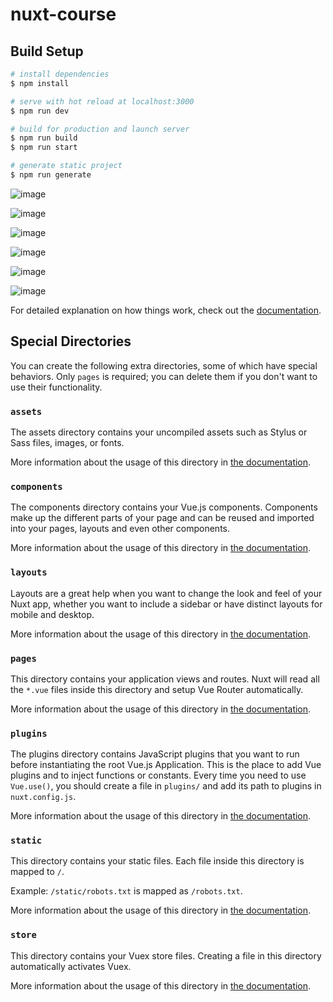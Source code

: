 # nuxt-course

## Build Setup

```bash
# install dependencies
$ npm install

# serve with hot reload at localhost:3000
$ npm run dev

# build for production and launch server
$ npm run build
$ npm run start

# generate static project
$ npm run generate
```

![image](https://user-images.githubusercontent.com/99497565/226338846-60426fb2-4e94-453f-9ca2-d486254971a2.png)

![image](https://user-images.githubusercontent.com/99497565/226338904-5f6a2dfb-2b7b-42f2-9214-9041bbb8e4ce.png)

![image](https://user-images.githubusercontent.com/99497565/226339032-aeb98917-c218-43f7-b791-3ef09217b63a.png)

![image](https://user-images.githubusercontent.com/99497565/226339092-dc633426-3b27-47ed-ad49-2a9a70d29faf.png)

![image](https://user-images.githubusercontent.com/99497565/226339145-90c5502c-beba-4d13-8035-6c62461ad082.png)

![image](https://user-images.githubusercontent.com/99497565/226339192-01311953-6178-45b7-8780-017d996f45ef.png)



For detailed explanation on how things work, check out the [documentation](https://nuxtjs.org).

## Special Directories

You can create the following extra directories, some of which have special behaviors. Only `pages` is required; you can delete them if you don't want to use their functionality.

### `assets`

The assets directory contains your uncompiled assets such as Stylus or Sass files, images, or fonts.

More information about the usage of this directory in [the documentation](https://nuxtjs.org/docs/2.x/directory-structure/assets).

### `components`

The components directory contains your Vue.js components. Components make up the different parts of your page and can be reused and imported into your pages, layouts and even other components.

More information about the usage of this directory in [the documentation](https://nuxtjs.org/docs/2.x/directory-structure/components).

### `layouts`

Layouts are a great help when you want to change the look and feel of your Nuxt app, whether you want to include a sidebar or have distinct layouts for mobile and desktop.

More information about the usage of this directory in [the documentation](https://nuxtjs.org/docs/2.x/directory-structure/layouts).


### `pages`

This directory contains your application views and routes. Nuxt will read all the `*.vue` files inside this directory and setup Vue Router automatically.

More information about the usage of this directory in [the documentation](https://nuxtjs.org/docs/2.x/get-started/routing).

### `plugins`

The plugins directory contains JavaScript plugins that you want to run before instantiating the root Vue.js Application. This is the place to add Vue plugins and to inject functions or constants. Every time you need to use `Vue.use()`, you should create a file in `plugins/` and add its path to plugins in `nuxt.config.js`.

More information about the usage of this directory in [the documentation](https://nuxtjs.org/docs/2.x/directory-structure/plugins).

### `static`

This directory contains your static files. Each file inside this directory is mapped to `/`.

Example: `/static/robots.txt` is mapped as `/robots.txt`.

More information about the usage of this directory in [the documentation](https://nuxtjs.org/docs/2.x/directory-structure/static).

### `store`

This directory contains your Vuex store files. Creating a file in this directory automatically activates Vuex.

More information about the usage of this directory in [the documentation](https://nuxtjs.org/docs/2.x/directory-structure/store).
